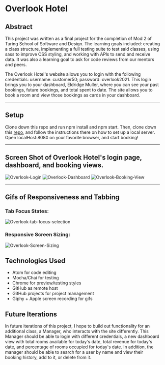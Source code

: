 # Overlook Hotel

## Abstract

This project was written as a final project for the completion of Mod 2 of Turing School of Software and Design. The learning goals included: creating a class structure, implementing a full testing suite to test said classes, using sass to improve CSS styling, and working with APIs to send and receive data. It was also a learning goal to ask for code reviews from our mentors and peers.

The Overlook Hotel's website allows you to login with the following credentials: username: customer50; password: overlook2021. This login brings you to your dashboard, Eldridge Muller, where you can see your past bookings, future bookings, and total spent to date. The site allows you to book a room and view those bookings as cards in your dashboard.

---
## Setup

Clone down this repo and run npm install and npm start.
Then, clone down this [repo](https://github.com/turingschool-examples/overlook-api), and follow the instructions there on how to set up a local server.
Open localHost:8080 on your favorite browser, and start booking!

---

## Screen Shot of Overlook Hotel's login page, dashboard, and booking views.

![Overlook-Login](https://user-images.githubusercontent.com/76665215/122148223-604a8c00-ce17-11eb-8f21-5e32ce896228.png)
![Overlook-Dashboard](https://user-images.githubusercontent.com/76665215/122148254-6e001180-ce17-11eb-878b-ea48c663ea87.png)
![Overlook-Booking-View](https://user-images.githubusercontent.com/76665215/122148263-722c2f00-ce17-11eb-8da2-01cf039a4b4f.png)

---

## Gifs of Responsiveness and Tabbing

### Tab Focus States:

![Overlook-tab-focus-selection](https://media.giphy.com/media/euXjwBpXZuNpREfTMB/giphy.gif)


### Responsive Screen Sizing:

![Overlook-Screen-Sizing](https://media.giphy.com/media/7iXrOErPIWGzZR2Ewv/giphy.gif)


## Technologies Used

- Atom for code editing
- Mocha/Chai for testing
- Chrome for preview/testing styles
- GitHub as remote host
- GitHub projects for project management
- Giphy + Apple screen recording for gifs

## Future Iterations

In future iterations of this project, I hope to build out functionality for an additional class, a Manager, who interacts with the site differently. This Manager should be able to login with different credentials, a new dashboard view with total rooms available for today's date, total revenue for today's date, and percentage of rooms occupied for today's date. In addition, the manager should be able to search for a user by name and view their booking history, add to it, or delete from it. 
